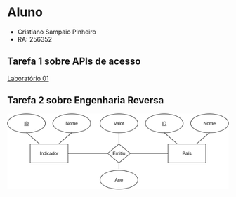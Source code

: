 # Aluno
* Cristiano Sampaio Pinheiro
* RA: 256352

## Tarefa 1 sobre APIs de acesso
[Laboratório 01](notebook/lab01-api.ipynb)
## Tarefa 2 sobre Engenharia Reversa
![Diagrama Banco de Dados Usado](images/diagrama.png)

